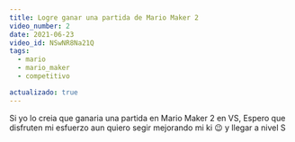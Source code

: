 ```yaml
---
title: Logre ganar una partida de Mario Maker 2
video_number: 2
date: 2021-06-23
video_id: NSwNR8Na21Q
tags:
  - mario
  - mario_maker
  - competitivo

actualizado: true
---
```


Si yo lo creia que ganaria una partida en Mario Maker 2 en VS, Espero que disfruten mi esfuerzo aun quiero segir mejorando mi ki 😉 y llegar a nivel S
